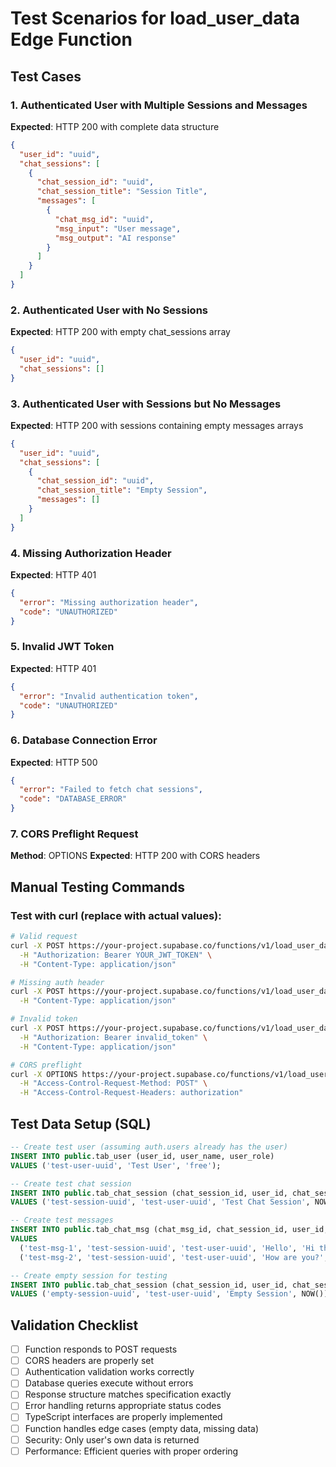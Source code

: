 # Test Scenarios for load_user_data Edge Function

## Test Cases

### 1. Authenticated User with Multiple Sessions and Messages
**Expected**: HTTP 200 with complete data structure
```json
{
  "user_id": "uuid",
  "chat_sessions": [
    {
      "chat_session_id": "uuid",
      "chat_session_title": "Session Title",
      "messages": [
        {
          "chat_msg_id": "uuid",
          "msg_input": "User message",
          "msg_output": "AI response"
        }
      ]
    }
  ]
}
```

### 2. Authenticated User with No Sessions
**Expected**: HTTP 200 with empty chat_sessions array
```json
{
  "user_id": "uuid",
  "chat_sessions": []
}
```

### 3. Authenticated User with Sessions but No Messages
**Expected**: HTTP 200 with sessions containing empty messages arrays
```json
{
  "user_id": "uuid",
  "chat_sessions": [
    {
      "chat_session_id": "uuid",
      "chat_session_title": "Empty Session",
      "messages": []
    }
  ]
}
```

### 4. Missing Authorization Header
**Expected**: HTTP 401
```json
{
  "error": "Missing authorization header",
  "code": "UNAUTHORIZED"
}
```

### 5. Invalid JWT Token
**Expected**: HTTP 401
```json
{
  "error": "Invalid authentication token",
  "code": "UNAUTHORIZED"
}
```

### 6. Database Connection Error
**Expected**: HTTP 500
```json
{
  "error": "Failed to fetch chat sessions",
  "code": "DATABASE_ERROR"
}
```

### 7. CORS Preflight Request
**Method**: OPTIONS
**Expected**: HTTP 200 with CORS headers

## Manual Testing Commands

### Test with curl (replace with actual values):
```bash
# Valid request
curl -X POST https://your-project.supabase.co/functions/v1/load_user_data \
  -H "Authorization: Bearer YOUR_JWT_TOKEN" \
  -H "Content-Type: application/json"

# Missing auth header
curl -X POST https://your-project.supabase.co/functions/v1/load_user_data \
  -H "Content-Type: application/json"

# Invalid token
curl -X POST https://your-project.supabase.co/functions/v1/load_user_data \
  -H "Authorization: Bearer invalid_token" \
  -H "Content-Type: application/json"

# CORS preflight
curl -X OPTIONS https://your-project.supabase.co/functions/v1/load_user_data \
  -H "Access-Control-Request-Method: POST" \
  -H "Access-Control-Request-Headers: authorization"
```

## Test Data Setup (SQL)

```sql
-- Create test user (assuming auth.users already has the user)
INSERT INTO public.tab_user (user_id, user_name, user_role) 
VALUES ('test-user-uuid', 'Test User', 'free');

-- Create test chat session
INSERT INTO public.tab_chat_session (chat_session_id, user_id, chat_session_title, session_time)
VALUES ('test-session-uuid', 'test-user-uuid', 'Test Chat Session', NOW());

-- Create test messages
INSERT INTO public.tab_chat_msg (chat_msg_id, chat_session_id, user_id, msg_input, msg_output, msg_time)
VALUES 
  ('test-msg-1', 'test-session-uuid', 'test-user-uuid', 'Hello', 'Hi there!', NOW()),
  ('test-msg-2', 'test-session-uuid', 'test-user-uuid', 'How are you?', 'I am doing well, thank you!', NOW());

-- Create empty session for testing
INSERT INTO public.tab_chat_session (chat_session_id, user_id, chat_session_title, session_time)
VALUES ('empty-session-uuid', 'test-user-uuid', 'Empty Session', NOW());
```

## Validation Checklist

- [ ] Function responds to POST requests
- [ ] CORS headers are properly set
- [ ] Authentication validation works correctly
- [ ] Database queries execute without errors
- [ ] Response structure matches specification exactly
- [ ] Error handling returns appropriate status codes
- [ ] TypeScript interfaces are properly implemented
- [ ] Function handles edge cases (empty data, missing data)
- [ ] Security: Only user's own data is returned
- [ ] Performance: Efficient queries with proper ordering
